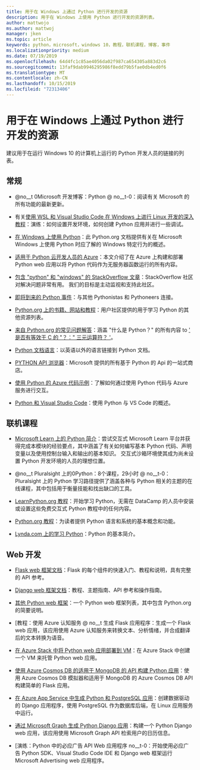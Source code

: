```yaml
---
title: 用于在 Windows 上通过 Python 进行开发的资源
description: 用于在 Windows 上使用 Python 进行开发的资源列表。
author: mattwojo
ms.author: mattwoj
manager: jken
ms.topic: article
keywords: python，microsoft，windows 10，教程，联机课程，博客，事件
ms.localizationpriority: medium
ms.date: 07/19/2019
ms.openlocfilehash: 64d4fc1c85ae4056da02f987ca654305a883d2c6
ms.sourcegitcommit: 13faf9dab9946295986f8edd79b5fae0db4ed0f6
ms.translationtype: MT
ms.contentlocale: zh-CN
ms.lasthandoff: 10/15/2019
ms.locfileid: "72313406"
---
```

# <a name="resources-for-developing-with-python-on-windows"></a>用于在 Windows 上通过 Python 进行开发的资源

建议用于在运行 Windows 10 的计算机上运行的 Python 开发人员的链接的列表。

## <a name="general"></a>常规

- @no__t 0Microsoft 开发博客：Python @ no__t-0：阅读有关 Microsoft 的所有功能的最新更新。

- 有关[使用 WSL 和 Visual Studio Code 在 Windows 上进行 Linux 开发的深入教程](https://devblogs.microsoft.com/commandline/an-in-depth-tutorial-on-linux-development-on-windows-with-wsl-and-visual-studio-code/)：演练：如何设置开发环境，如何创建 Python 应用并进行一些调试。

- [在 Windows 上使用 Python](https://docs.python.org/3/using/windows.html)：此 Python.org 文档提供有关在 Microsoft Windows 上使用 Python 时应了解的 Windows 特定行为的概述。

- [适用于 Python 云开发人员的 Azure](https://docs.microsoft.com/azure/python/)：本文介绍了在 Azure 上构建和部署 Python web 应用以将 Python 代码作为无服务器函数运行的所有内容。

- [包含 "python" 和 "windows" 的 StackOverflow 文章](https://stackoverflow.com/questions/4750806/how-do-i-install-pip-on-windows/12476379)：StackOverflow 社区对解决问题非常有用。 我们的目标是主动监视和支持此社区。

- [即将到来的 Python 事件](https://www.python.org/events/python-events)：与其他 Pythonistas 和 Pythoneers 连接。

- [Python.org 上的书籍、网站和教程](https://wiki.python.org/moin/BeginnersGuide/Programmers)：用户社区提供的用于学习 Python 的其他资源列表。

- [来自 Python.org 的常见问题解答](https://docs.python.org/3/faq/)：涵盖 "什么是 Python？" 的所有内容 to [' 是否有等效于 C 的 "？：" 三元运算符？ '](https://docs.python.org/3/faq/programming.html#is-there-an-equivalent-of-c-s-ternary-operator)。

- [Python 文档语言](https://wiki.python.org/moin/Languages)：以英语以外的语言链接到 Python 文档。

- [PYTHON API 浏览器](https://docs.microsoft.com/python/api/?view=azure-python)：Microsoft 提供的所有基于 Python 的 Api 的一站式商店。

- [使用 Python 的 Azure 代码示例](https://azure.microsoft.com/en-us/resources/samples/?platform=python&sort=0)：了解如何通过使用 Python 代码与 Azure 服务进行交互。

- [Python 和 Visual Studio Code](https://code.visualstudio.com/docs/languages/python)：使用 Python 与 VS Code 的概述。

## <a name="online-courses"></a>联机课程

- [Microsoft Learn 上的 Python 简介](https://docs.microsoft.com/en-us/learn/modules/intro-to-python/)：尝试交互式 Microsoft Learn 平台并获得完成本模块的经验要点，其中涵盖了有关如何编写基本 Python 代码、声明变量以及使用控制台输入和输出的基本知识。 交互式沙箱环境使其成为尚未设置 Python 开发环境的人员的理想位置。

- @no__t Pluralsight 上的0Python：8个课程，29小时 @ no__t-0：Pluralsight 上的 Python 学习路径提供了涵盖各种与 Python 相关的主题的在线课程，其中包括用于衡量技能和找出缺口的工具。

- [LearnPython.org 教程](https://www.learnpython.org/)：开始学习 Python，无需在 DataCamp 的人员中安装或设置这些免费交互式 Python 教程中的任何内容。

- [Python.org 教程](https://docs.python.org/3/tutorial/index.html)：为读者提供 Python 语言和系统的基本概念和功能。

- [Lynda.com 上的学习 Python](https://www.lynda.com/Python-tutorials/Learning-Python/661773-2.html)：Python 的基本简介。

## <a name="web-development"></a>Web 开发

- [Flask web 框架文档](https://flask.palletsprojects.com/en/1.1.x/)：Flask 的每个组件的快速入门、教程和说明，具有完整的 API 参考。

- [Django web 框架文档](https://docs.djangoproject.com/en/2.2/)：教程、主题指南、API 参考和操作指南。

- [其他 Python web 框架](https://wiki.python.org/moin/WebFrameworks)：一个 Python web 框架列表，其中包含 Python.org 的简要说明。

- [教程：使用 Azure 认知服务 @ no__t 生成 Flask 应用程序：生成一个 Flask web 应用，该应用使用 Azure 认知服务来转换文本、分析情绪，并合成翻译后的文本转换为语音。

- [在 Azure Stack 中将 Python web 应用部署到 VM](https://docs.microsoft.com/azure-stack/user/azure-stack-dev-start-howto-vm-python)：在 Azure Stack 中创建一个 VM 来托管 Python web 应用。

- [使用 Azure Cosmos DB 的适用于 MongoDB 的 API 构建 Python 应用](https://docs.microsoft.com/azure/cosmos-db/create-mongodb-flask)：使用 Azure Cosmos DB 模拟器和适用于 MongoDB 的 Azure Cosmos DB API 构建简单的 Flask 应用。

- [在 Azure App Service 中生成 Python 和 PostgreSQL 应用](https://docs.microsoft.com/azure/app-service/containers/tutorial-python-postgresql-app)：创建数据驱动的 Django 应用程序，使用 PostgreSQL 作为数据库后端，在 Linux 应用服务中运行。

- [通过 Microsoft Graph 生成 Python Django 应用](https://docs.microsoft.com/graph/tutorials/python)：构建一个 Python Django web 应用，该应用使用 Microsoft Graph API 检索用户的日历信息。

- [演练：Python 中的必应广告 API Web 应用程序 no__t-0：开始使用必应广告 Python SDK、Visual Studio Code IDE 和 Django web 框架运行 Microsoft Advertising web 应用程序。
